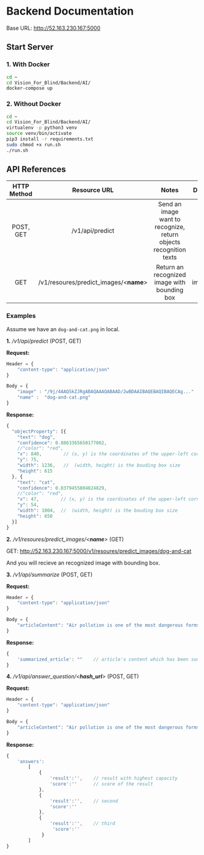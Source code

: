 # Backend Documentation

Base URL: http://52.163.230.167:5000
## Start Server
### 1. With Docker 
```bash
cd ~
cd Vision_For_Blind/Backend/AI/
docker-compose up
```
### 2. Without Docker
```bash
cd ~
cd Vision_For_Blind/Backend/AI/
virtualenv -p python3 venv
source venv/bin/activate
pip3 install -r requirements.txt
sudo chmod +x run.sh
./run.sh
```

## API References

| HTTP Method |            Resource URL            |                                Notes                               |  Data Type |
|:-----------:|:----------------------------------:|:------------------------------------------------------------------:|:----------:|
|  POST, GET  |           /v1/api/predict          | Send an image want to recognize, return objects recognition texts  |    JSON    |
|     GET     | /v1/resoures/predict_images/<__name__> |            Return an recognized image with bounding box            | image/jpeg |

### Examples
Assume we have an ```dog-and-cat.png``` in local.

__1.__ _/v1/api/predict_ (POST, GET)

__Request:__ 
```js
Header = {
    "content-type": "application/json"
}

Body = {
    "image" : "/9j/4AAQSkZJRgABAQAAAQABAAD/2wBDAAIBAQEBAQIBAQECAg..."   // Encode image as base64 
    "name" :  "dog-and-cat.png"
}
```
__Response:__

```js
{
  "objectProperty": [{
    "text": "dog",
    "confidence": 0.8863365650177002,
    //"color": "red",
    "x": 840,        // (x, y) is the coordinates of the upper-left corner of the bounding box
    "y": 75,
    "width": 1236,   //  (width, height) is the bouding box size
    "height": 615
  }, {
    "text": "cat",
    "confidence": 0.8379455804824829,
    //"color": "red",
    "x": 47,        // (x, y) is the coordinates of the upper-left corner of the bounding box
    "y": 54,
    "width": 1004,  //  (width, height) is the bouding box size
    "height": 650 
  }]
}
```

__2.__ _/v1/resoures/predict_images/<__name__>_ (GET)

GET: http://52.163.230.167:5000/v1/resoures/predict_images/dog-and-cat

And you will recieve an recognized image with bounding box.

__3.__ _/v1/api/summarize_ (POST, GET)

__Request:__ 
```js
Header = {
    "content-type": "application/json"
}

Body = {
    "articleContent": "Air pollution is one of the most dangerous forms of pollution..."
}
```
__Response:__

```js
{
    'summarized_article': ""    // article's content which has been summarized
}
```

__4.__ _/v1/api/answer_question/<__hash_url__>_ (POST, GET)

__Request:__ 
```js
Header = {
    "content-type": "application/json"
}

Body = {
    "articleContent": "Air pollution is one of the most dangerous forms of pollution..."
}
```
__Response:__

```js
{
    'answers':
        [
            {
                'result':'',    // result with highest capacity
                'score':''      // score of the result
            }, 
            {
                'result':'',    // second
                'score':''
            }, 
            {
                'result':'',    // third
                 'score':''
             }
        ]
}
```
